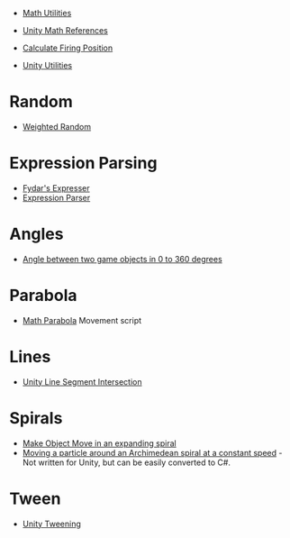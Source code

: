* [Math Utilities](https://github.com/zalo/MathUtilities)
* [Unity Math References](https://github.com/zezba9000/UnityMathReference)
* [Calculate Firing Position](https://answers.unity.com/questions/296949/how-to-calculate-a-position-to-fire-at.html)


* [Unity Utilities](https://github.com/LifeandStyleMedia/UnityUtilities)
# Random

* [Weighted Random](https://github.com/m3rt32/WeightedRandom)

# Expression Parsing
* [Fydar's Expresser](https://github.com/Fydar/Expresser)
* [Expression Parser](http://wiki.unity3d.com/index.php/ExpressionParser)

# Angles
* [Angle between two game objects in 0 to 360 degrees](http://unitycoder.com/blog/2015/12/17/get-angle-between-2-gameobjects-in-degrees-0-360/)

# Parabola

* [Math Parabola](https://github.com/nkpark/Unity3D-MathParabola) Movement script

# Lines

* [Unity Line Segment Intersection](https://github.com/setchi/Unity-LineSegmentsIntersection)


# Spirals
* [Make Object Move in an expanding spiral](https://forum.unity.com/threads/make-object-move-in-an-expanding-spiral.47342/)
* [Moving a particle around an Archimedean spiral at a constant speed](https://gamedev.stackexchange.com/questions/16745/moving-a-particle-around-an-archimedean-spiral-at-a-constant-speed) - Not written for Unity, but can be easily converted to C#.


# Tween
* [Unity Tweening](https://github.com/Danta1st/Unity-Tweening)
